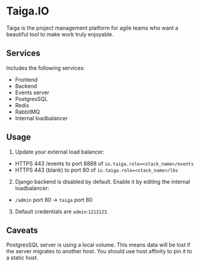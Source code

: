 Taiga.IO
=========
Taiga is the project management platform for agile teams who want a beautiful tool to make work truly enjoyable.

Services
--------
Includes the following services:
- Frontend
- Backend
- Events server
- PostgresSQL
- Redis
- RabbitMQ
- Internal loadbalancer

Usage
-----
1. Update your external load balancer:
- HTTPS 443 <fqdn> /events to port 8888 of `io.taiga.role=<stack_name>/events`
- HTTPS 443 <fqdn> (blank) to port 80 of `io.taiga.role=<stack_name>/lbs`
2. Django backend is disabled by default. Enable it by editing the internal loadbalancer:
- `/admin` port 80 -> `taiga` port 80
3. Default credentials are `admin`:`1213123`.

Caveats
-------
PostgresSQL server is using a local volume. This means data will be lost if the server migrates to another host. You should use host affinity to pin it to a static host.
